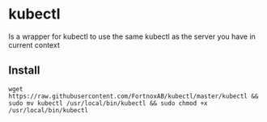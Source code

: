 # kubectl

Is a wrapper for kubectl to use the same kubectl as the server you have in current context

## Install
```
wget https://raw.githubusercontent.com/FortnoxAB/kubectl/master/kubectl && sudo mv kubectl /usr/local/bin/kubectl && sudo chmod +x /usr/local/bin/kubectl
```
